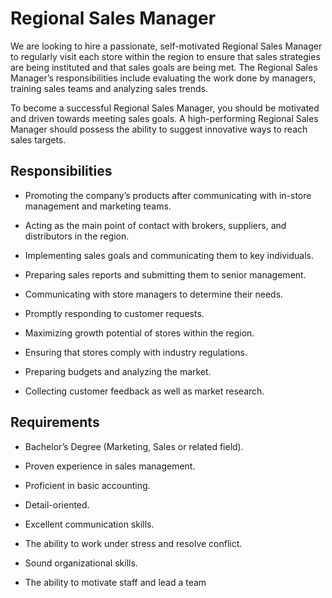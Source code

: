 # Regional Sales Manager

We are looking to hire a passionate, self-motivated Regional Sales Manager to regularly visit each store within the region to ensure that sales strategies are being instituted and that sales goals are being met. The Regional Sales Manager’s responsibilities include evaluating the work done by managers, training sales teams and analyzing sales trends.

To become a successful Regional Sales Manager, you should be motivated and driven towards meeting sales goals. A high-performing Regional Sales Manager should possess the ability to suggest innovative ways to reach sales targets.

## Responsibilities

* Promoting the company’s products after communicating with in-store management and marketing teams.

* Acting as the main point of contact with brokers, suppliers, and distributors in the region.

* Implementing sales goals and communicating them to key individuals.

* Preparing sales reports and submitting them to senior management.

* Communicating with store managers to determine their needs.

* Promptly responding to customer requests.

* Maximizing growth potential of stores within the region.

* Ensuring that stores comply with industry regulations.

* Preparing budgets and analyzing the market.

* Collecting customer feedback as well as market research.

## Requirements

* Bachelor’s Degree (Marketing, Sales or related field).

* Proven experience in sales management.

* Proficient in basic accounting.

* Detail-oriented.

* Excellent communication skills.

* The ability to work under stress and resolve conflict.

* Sound organizational skills.

* The ability to motivate staff and lead a team


